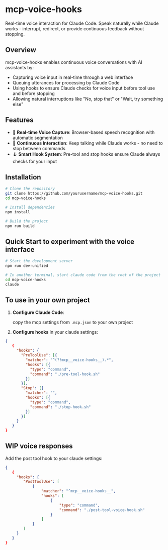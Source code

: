 # mcp-voice-hooks

Real-time voice interaction for Claude Code. Speak naturally while Claude works - interrupt, redirect, or provide continuous feedback without stopping.

## Overview

mcp-voice-hooks enables continuous voice conversations with AI assistants by:

- Capturing voice input in real-time through a web interface
- Queuing utterances for processing by Claude Code
- Using hooks to ensure Claude checks for voice input before tool use and before stopping
- Allowing natural interruptions like "No, stop that" or "Wait, try something else"

## Features

- 🎤 **Real-time Voice Capture**: Browser-based speech recognition with automatic segmentation
- 🔄 **Continuous Interaction**: Keep talking while Claude works - no need to stop between commands
- 🪝 **Smart Hook System**: Pre-tool and stop hooks ensure Claude always checks for your input

## Installation

```bash
# Clone the repository
git clone https://github.com/yourusername/mcp-voice-hooks.git
cd mcp-voice-hooks

# Install dependencies
npm install

# Build the project
npm run build
```

## Quick Start to experiment with the voice interface

```bash
# Start the development server
npm run dev-unified

# In another terminal, start claude code from the root of the project
cd mcp-voice-hooks
claude
```

## To use in your own project

1. **Configure Claude Code**:

   copy the mcp settings from `.mcp.json` to your own project

2. **Configure hooks** in your claude settings:

```json
{
   {
     "hooks": {
       "PreToolUse": [{
         "matcher": "^(?!mcp__voice-hooks__).*",
         "hooks": [{
           "type": "command",
           "command": "./pre-tool-hook.sh"
         }]
       }],
       "Stop": [{
         "matcher": "",
         "hooks": [{
           "type": "command",
           "command": "./stop-hook.sh"
         }]
       }]
     }
   }
}
```

## WIP voice responses

Add the post tool hook to your claude settings:

```json
{
   {
     "hooks": {
        "PostToolUse": [
            {
                "matcher": "^mcp__voice-hooks__",
                "hooks": [
                    {
                        "type": "command",
                        "command": "./post-tool-voice-hook.sh"
                    }
                ]
            }
        ]
     }
   }
}
```
